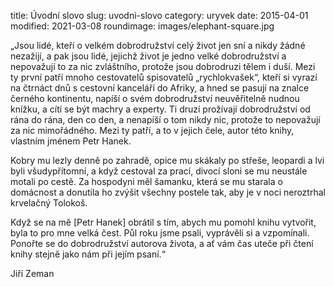 title: Úvodní slovo
slug: uvodni-slovo
category: uryvek
date: 2015-04-01
modified: 2021-03-08
roundimage: images/elephant-square.jpg

„Jsou lidé, kteří o velkém dobrodružství celý život jen sní a nikdy žádné nezažijí, a pak jsou lidé, jejichž život je jedno velké dobrodružství a nepovažují to za nic zvláštního, protože jsou dobrodruzi tělem i duší. Mezi ty první patří mnoho cestovatelů spisovatelů „rychlokvašek“, kteří si vyrazí na čtrnáct dnů s cestovní kanceláří do Afriky, a hned se pasují na znalce černého kontinentu, napíší o svém dobrodružství neuvěřitelně nudnou knížku, a cítí se být machry a experty. Ti druzí prožívají dobrodružství od rána do rána, den co den, a nenapíší o tom nikdy nic, protože to nepovažují za nic mimořádného. Mezi ty patří, a to v jejich čele, autor této knihy, vlastním jménem Petr Hanek.

Kobry mu lezly denně po zahradě, opice mu skákaly po střeše, leopardi a lvi byli všudypřítomní, a když cestoval za prací, divocí sloni se mu neustále motali po cestě. Za hospodyni měl šamanku, která se mu starala o domácnost a donutila ho zvýšit všechny postele tak, aby je v noci neroztrhal krvelačný Tolokoš.

Když se na mě [Petr Hanek] obrátil s tím, abych mu pomohl knihu vytvořit, byla to pro mne velká čest. Půl roku jsme psali, vyprávěli si a vzpomínali. Ponořte se do dobrodružství autorova života, a ať vám čas uteče při čtení knihy stejně jako nám při jejím psaní.“

Jiří Zeman
